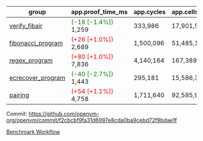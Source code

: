 | group | app.proof_time_ms | app.cycles | app.cells_used | leaf.proof_time_ms | leaf.cycles | leaf.cells_used |
| -- | -- | -- | -- | -- | -- | -- |
| [verify_fibair](https://github.com/openvm-org/openvm/blob/benchmark-results/benchmarks-pr/1464/verify_fibair-f2cbcbf9fa31d6997e8cda0ba9cebd72f9bdae1f.md) |<span style='color: green'>(-18 [-1.4%])</span> 1,259 |  333,986 |  17,901,529 |- | - | - |
| [fibonacci_program](https://github.com/openvm-org/openvm/blob/benchmark-results/benchmarks-pr/1464/fibonacci-f2cbcbf9fa31d6997e8cda0ba9cebd72f9bdae1f.md) |<span style='color: red'>(+26 [+1.0%])</span> 2,689 |  1,500,096 |  51,485,167 |- | - | - |
| [regex_program](https://github.com/openvm-org/openvm/blob/benchmark-results/benchmarks-pr/1464/regex-f2cbcbf9fa31d6997e8cda0ba9cebd72f9bdae1f.md) |<span style='color: red'>(+80 [+1.0%])</span> 7,836 |  4,140,164 |  167,389,450 |- | - | - |
| [ecrecover_program](https://github.com/openvm-org/openvm/blob/benchmark-results/benchmarks-pr/1464/ecrecover-f2cbcbf9fa31d6997e8cda0ba9cebd72f9bdae1f.md) |<span style='color: green'>(-40 [-2.7%])</span> 1,443 |  295,181 |  15,586,346 |- | - | - |
| [pairing](https://github.com/openvm-org/openvm/blob/benchmark-results/benchmarks-pr/1464/pairing-f2cbcbf9fa31d6997e8cda0ba9cebd72f9bdae1f.md) |<span style='color: red'>(+54 [+1.1%])</span> 4,758 |  1,711,640 |  92,585,975 |- | - | - |


Commit: https://github.com/openvm-org/openvm/commit/f2cbcbf9fa31d6997e8cda0ba9cebd72f9bdae1f

[Benchmark Workflow](https://github.com/openvm-org/openvm/actions/runs/13907368367)
